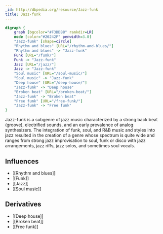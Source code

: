 ```yaml
---
_id: http://dbpedia.org/resource/Jazz-funk
title: Jazz-funk
---
```


```dot
digraph {
	graph [bgcolor="#F3DDB8" rankdir=LR]
	node [color="#26242F" penwidth=3.0]
	"Jazz-funk" [shape=circle]
	"Rhythm and blues" [URL="/rhythm-and-blues/"]
	"Rhythm and blues" -> "Jazz-funk"
	Funk [URL="/funk/"]
	Funk -> "Jazz-funk"
	Jazz [URL="/jazz/"]
	Jazz -> "Jazz-funk"
	"Soul music" [URL="/soul-music/"]
	"Soul music" -> "Jazz-funk"
	"Deep house" [URL="/deep-house/"]
	"Jazz-funk" -> "Deep house"
	"Broken beat" [URL="/broken-beat/"]
	"Jazz-funk" -> "Broken beat"
	"Free funk" [URL="/free-funk/"]
	"Jazz-funk" -> "Free funk"
}
```

Jazz-funk is a subgenre of jazz music characterized by a strong back beat (groove), electrified sounds, and an early prevalence of analog synthesizers. The integration of funk, soul, and R&B music and styles into jazz resulted in the creation of a genre whose spectrum is quite wide and ranges from strong jazz improvisation to soul, funk or disco with jazz arrangements, jazz riffs, jazz solos, and sometimes soul vocals.

## Influences

- [[Rhythm and blues]]
- [[Funk]]
- [[Jazz]]
- [[Soul music]]

## Derivatives

- [[Deep house]]
- [[Broken beat]]
- [[Free funk]]
